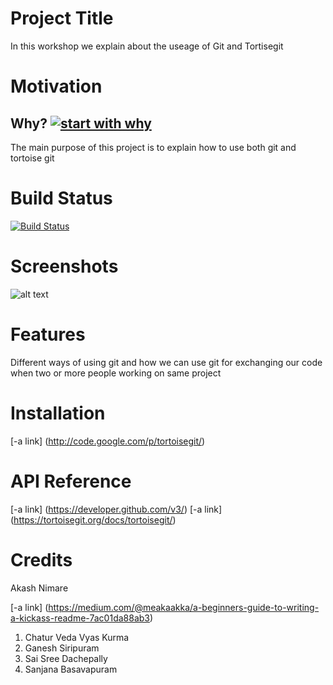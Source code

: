 # Project Title

In this workshop we explain about the useage of Git and Tortisegit


# Motivation
## Why? [![start with why](https://img.shields.io/badge/start%20with-why%3F-brightgreen.svg?style=flat)](http://www.ted.com/talks/simon_sinek_how_great_leaders_inspire_action)

The main purpose of this project is to explain how to use both git and tortoise git


# Build Status

[![Build Status](https://travis-ci.org/{ORG-or-USERNAME}/{REPO-NAME}.png?branch=master)](https://travis-ci.org/{ORG-or-USERNAME}/{REPO-NAME})

# Screenshots

![alt text](https://alanarnholt.github.io/images/git.jpg)


# Features

Different ways of using git and how we can use git for exchanging our code when two or more people working on same project


# Installation

[-a link] (http://code.google.com/p/tortoisegit/)

# API Reference

[-a link] (https://developer.github.com/v3/)
[-a link] (https://tortoisegit.org/docs/tortoisegit/)


# Credits

Akash Nimare

[-a link] (https://medium.com/@meakaakka/a-beginners-guide-to-writing-a-kickass-readme-7ac01da88ab3)


1. Chatur Veda Vyas Kurma
1. Ganesh Siripuram
1. Sai Sree Dachepally
1. Sanjana Basavapuram








  
 
 




